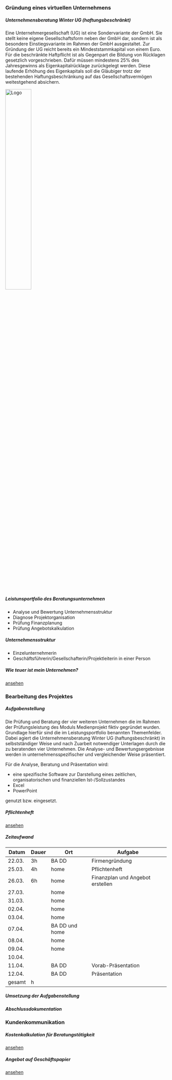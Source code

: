 ### Gründung eines virtuellen Unternehmens

##### Unternehmensberatung Winter UG (haftungsbeschränkt)

Eine Unternehmergesellschaft (UG) ist eine Sondervariante der GmbH. Sie stellt keine eigene Gesellschaftsform neben der GmbH dar, sondern ist als besondere Einstiegsvariante im Rahmen der GmbH ausgestaltet. Zur Gründung der UG reicht bereits ein Mindeststammkapital von einem Euro. Für die beschränkte Haftpflicht ist als Gegenpart die Bildung von Rücklagen gesetzlich vorgeschrieben. Dafür müssen mindestens 25% des Jahresgewinns als Eigenkapitalrücklage zurückgelegt werden. Diese laufende Erhöhung des Eigenkapitals soll die Gläubiger trotz der bestehenden Haftungsbeschränkung auf das Gesellschaftsvermögen weitestgehend absichern.

<img src="https://staubmutzel.github.io/Medienprojekt-MI14-1/test.png" height="40%" width="40%" alt="Logo">

##### Leistunsportfolio des Beratungsunternehmen

* Analyse und Bewertung Unternehmensstruktur
* Diagnose Projektorganisation
* Prüfung Finanzplanung
* Prüfung Angebotskalkulation

##### Unternehmensstruktur

* Einzelunternehmerin
* Geschäftsführerin/Gesellschafterin/Projektleiterin in einer Person

##### Wie teuer ist mein Unternehmen?

[ansehen](https://staubmutzel.github.io/Medienprojekt-MI14-1/Kalkulation.pdf)

### Bearbeitung des Projektes

##### Aufgabenstellung

Die Prüfung und Beratung der vier weiteren Unternehmen die im Rahmen der Prüfungsleistung des Moduls Medienprojekt fiktiv gegründet wurden. Grundlage hierfür sind die im Leistungsportfolio benannten Themenfelder. Dabei agiert die Unternehmensberatung Winter UG (haftungsbeschränkt) in selbstständiger Weise und nach Zuarbeit notwendiger Unterlagen durch die zu beratenden vier Unternehmen. Die Analyse- und Bewertungsergebnisse werden in unternehmensspezifischer und vergleichender Weise präsentiert.

Für die Analyse, Beratung und Präsentation wird:
*	eine spezifische Software zur Darstellung eines zeitlichen, organisatorischen und finanziellen Ist-/Sollzustandes
* Excel
*	PowerPoint

genutzt bzw. eingesetzt.

##### Pflichtenheft

[ansehen](https://staubmutzel.github.io/Medienprojekt-MI14-1/Pflichtenheft.pdf)

##### Zeitaufwand

Datum | Dauer | Ort  | Aufgabe
------------ | ------------- | ------------- | -------------
22.03. | 3h | BA DD  | Firmengründung  
25.03. | 4h | home | Pflichtenheft
26.03. | 6h | home | Finanzplan und Angebot erstellen
27.03. |  | home | 
31.03. |  | home | 
02.04. |  | home | 
03.04. |  | home | 
07.04. |  | BA DD und home | 
08.04. |  | home | 
09.04. |  | home | 
10.04. |  |  | 
11.04. |  | BA DD | Vorab-Präsentation
12.04. |  | BA DD | Präsentation
gesamt | h |  |

##### Umsetzung der Aufgabenstellung

##### Abschlussdokumentation

### Kundenkommunikation

##### Kostenkalkulation für Beratungstätigkeit

[ansehen](https://staubmutzel.github.io/Medienprojekt-MI14-1/Beratungskosten.pdf)

##### Angebot auf Geschäftspapier

[ansehen](https://staubmutzel.github.io/Medienprojekt-MI14-1/Angebot.pdf)
